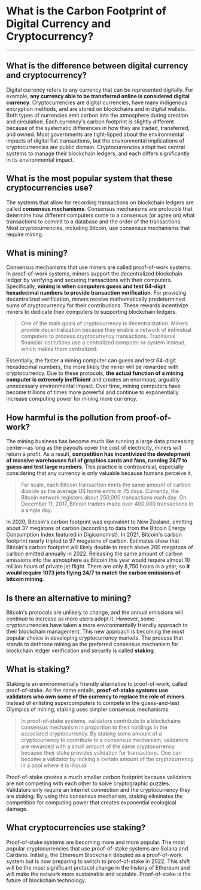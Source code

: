 # What is the Carbon Footprint of Digital Currency and Cryptocurrency?

---

## What is the difference between digital currency and cryptocurrency?

Digital currency refers to any currency that can be represented digitally. For example, **any currency able to be transferred online is considered digital currency**. Cryptocurrencies are digital currencies, have many indigenous encryption methods, and are stored on blockchains and in digital wallets. Both types of currencies emit carbon into the atmosphere during creation and circulation. Each currency's carbon footprint is slightly different because of the systematic differences in how they are traded, transferred, and owned. Most governments are tight-lipped about the environmental impacts of digital fiat transactions, but the environmental implications of cryptocurrencies are public domain. Cryptocurrencies adopt two central systems to manage their blockchain ledgers, and each differs significantly in its environmental impact. ‍

## What is the most popular system that these cryptocurrencies use?

The systems that allow for recording transactions on blockchain ledgers are called **consensus mechanisms**. Consensus mechanisms are protocols that determine how different computers come to a consensus (or agree on) what transactions to commit to a database and the order of the transactions. Most cryptocurrencies, including Bitcoin, use consensus mechanisms that require mining. ‍

## What is mining?

Consensus mechanisms that use miners are called proof-of-work systems. In proof-of-work systems, miners support the decentralized blockchain ledger by verifying and securing transactions with their computers. Specifically, **mining is when computers guess and test 64-digit hexadecimal numbers to provide transaction verification**. For providing decentralized verification, miners receive mathematically predetermined sums of cryptocurrency for their contributions. These rewards incentivize miners to dedicate their computers to supporting blockchain ledgers.

> One of the main goals of cryptocurrency is decentralization. Miners provide decentralization because they enable a network of individual computers to process cryptocurrency transactions. Traditional financial institutions use a centralized computer or system instead, which makes them centralized.

Essentially, the faster a mining computer can guess and test 64-digit hexadecimal numbers, the more likely the miner will be rewarded with cryptocurrency. Due to these protocols, **the actual function of a mining computer is extremely inefficient** and creates an enormous, arguably unnecessary environmental impact. Over time, mining computers have become trillions of times more powerful and continue to exponentially increase computing power for mining more currency.

## How harmful is the pollution from proof-of-work?

The mining business has become much like running a large data processing center—as long as the payouts cover the cost of electricity, miners will return a profit. As a result, **competition has incentivized the development of massive warehouses full of graphics cards and fans, running 24/7 to guess and test large numbers**. This practice is controversial, especially considering that any currency is only valuable because humans perceive it.

> For scale, each Bitcoin transaction emits the same amount of carbon dioxide as the average US home emits in 75 days. Currently, the Bitcoin network registers about 250,000 transactions each day. On December 11, 2017, Bitcoin traders made over 400,000 transactions in a single day.

In 2020, Bitcoin's carbon footprint was equivalent to New Zealand, emitting about 37 megatons of carbon (according to data from the Bitcoin Energy Consumption Index featured in Digiconomist). In 2021, Bitcoin's carbon footprint nearly tripled to 97 megatons of carbon. Estimates show that Bitcoin's carbon footprint will likely double to reach above 200 megatons of carbon emitted annually in 2022. Releasing the same amount of carbon emissions into the atmosphere as Bitcoin this year would require almost 10 million hours of private jet flight. There are only 8,750 hours in a year, so **it would require 1073 jets flying 24/7 to match the carbon emissions of bitcoin mining**. ‍

## Is there an alternative to mining?

Bitcoin's protocols are unlikely to change, and the annual emissions will continue to increase as more users adopt it. However, some cryptocurrencies have taken a more environmentally friendly approach to their blockchain management. This new approach is becoming the most popular choice in developing cryptocurrency markets. The process that stands to dethrone mining as the preferred consensus mechanism for blockchain ledger verification and security is called **staking**.

## What is staking?

Staking is an environmentally friendly alternative to proof-of-work, called proof-of-stake. As the name entails, **proof-of-stake systems use validators who own some of the currency to replace the role of miners**. Instead of enlisting supercomputers to compete in the guess-and-test Olympics of mining, staking uses simpler consensus mechanisms.

> In proof-of-stake systems, validators contribute to a blockchains consensus mechanism in proportion to their holdings in the associated cryptocurrency. By staking some amount of a cryptocurrency to contribute to a consensus mechanism, validators are rewarded with a small amount of the same cryptocurrency because their stake provides validation for transactions. One can become a validator by locking a certain amount of the cryptocurrency in a pool where it is illiquid.

Proof-of-stake creates a much smaller carbon footprint because validators are not competing with each other to solve cryptographic puzzles. Validators only require an internet connection and the cryptocurrency they are staking. By using this consensus mechanism, staking eliminates the competition for computing power that creates exponential ecological damage.

## What cryptocurrencies use staking?

Proof-of-stake systems are becoming more and more popular. The most popular cryptocurrencies that use proof-of-stake systems are Solana and Cardano. Initially, the Ethereum Blockchain debuted as a proof-of-work system but is now preparing to switch to proof-of-stake in 2022. This shift will be the most significant protocol change in the history of Ethereum and will make the network more sustainable and scalable. Proof-of-stake is the future of blockchain technology.
